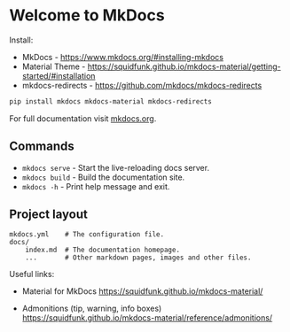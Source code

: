 # Welcome to MkDocs

Install:
 - MkDocs - https://www.mkdocs.org/#installing-mkdocs
 - Material Theme - https://squidfunk.github.io/mkdocs-material/getting-started/#installation
 - mkdocs-redirects - https://github.com/mkdocs/mkdocs-redirects

```sh
pip install mkdocs mkdocs-material mkdocs-redirects
```

For full documentation visit [mkdocs.org](https://www.mkdocs.org).

## Commands

* `mkdocs serve` - Start the live-reloading docs server.
* `mkdocs build` - Build the documentation site.
* `mkdocs -h` - Print help message and exit.

## Project layout

    mkdocs.yml    # The configuration file.
    docs/
        index.md  # The documentation homepage.
        ...       # Other markdown pages, images and other files.

Useful links:

- Material for MkDocs
https://squidfunk.github.io/mkdocs-material/

- Admonitions (tip, warning, info boxes)
https://squidfunk.github.io/mkdocs-material/reference/admonitions/
